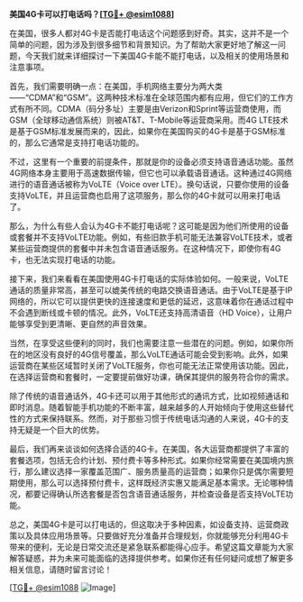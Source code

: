 **美国4G卡可以打电话吗？[[TG💪+ @esim1088](https://t.me/s/esim1088)]**

在美国，很多人都对4G卡是否能打电话这个问题感到好奇。其实，这并不是一个简单的问题，因为涉及到很多细节和背景知识。为了帮助大家更好地了解这一问题，今天我们就来详细探讨一下美国4G卡能不能打电话，以及相关的使用场景和注意事项。

首先，我们需要明确一点：在美国，手机网络主要分为两大类——“CDMA”和“GSM”。这两种技术标准在全球范围内都有应用，但它们的工作方式有所不同。CDMA（码分多址）主要是由Verizon和Sprint等运营商使用，而GSM（全球移动通信系统）则被AT&T、T-Mobile等运营商采用。而4G LTE技术是基于GSM标准发展而来的，因此，如果你在美国购买的4G卡是基于GSM标准的，那么它通常是支持打电话功能的。

不过，这里有一个重要的前提条件，那就是你的设备必须支持语音通话功能。虽然4G网络本身主要用于高速数据传输，但它也可以承载语音通话。这种通过4G网络进行的语音通话被称为VoLTE（Voice over LTE）。换句话说，只要你使用的设备支持VoLTE，并且运营商也启用了这项服务，那么你的4G卡就可以用来打电话了。

那么，为什么有些人会认为4G卡不能打电话呢？这可能是因为他们所使用的设备或套餐并不支持VoLTE功能。例如，有些旧款手机可能无法兼容VoLTE技术，或者某些运营商提供的套餐中并未包含语音通话服务。在这种情况下，即使你有4G卡，也无法实现打电话的功能。

接下来，我们来看看在美国使用4G卡打电话的实际体验如何。一般来说，VoLTE通话的质量非常高，甚至可以媲美传统的电路交换语音通话。由于VoLTE是基于IP网络的，所以它可以提供更快的连接速度和更低的延迟，这意味着你在通话过程中不会遇到断线或卡顿的情况。此外，VoLTE还支持高清语音（HD Voice），让用户能够享受到更清晰、更自然的声音效果。

当然，在享受这些便利的同时，我们也需要注意一些潜在的问题。例如，如果你所在的地区没有良好的4G信号覆盖，那么VoLTE通话可能会受到影响。此外，如果运营商在某些区域暂时关闭了VoLTE服务，你也可能无法正常使用该功能。因此，在选择运营商和套餐时，一定要提前做好功课，确保其提供的服务符合你的需求。

除了传统的语音通话外，4G卡还可以用于其他形式的通讯方式，比如视频通话和即时消息。随着智能手机功能的不断丰富，越来越多的人开始倾向于使用这些替代性的方式来保持联系。然而，对于那些习惯于传统电话沟通的人来说，4G卡的支持无疑是一个巨大的优势。

最后，我们再来谈谈如何选择合适的4G卡。在美国，各大运营商都提供了丰富的套餐选项，包括无合约计划、预付费卡等多种形式。如果你经常需要在美国境内旅行，那么建议选择一家覆盖范围广、服务质量高的运营商；如果你只是偶尔需要短期使用，那么可以选择预付费卡，这样既经济实惠又能满足基本需求。无论哪种情况，都要记得确认所选套餐是否包含语音通话服务，并检查设备是否支持VoLTE功能。

总之，美国4G卡是可以打电话的，但这取决于多种因素，如设备支持、运营商政策以及具体应用场景等。只要做好充分准备并合理规划，你就能够充分利用4G卡带来的便利，无论是日常交流还是紧急联系都能得心应手。希望这篇文章能为大家解答疑惑，并为未来可能面临的选择提供参考。如果你还有任何疑问或想了解更多相关信息，请随时留言讨论！

[[TG💪+ @esim1088](https://t.me/s/esim1088) ![Image](https://i.postimg.cc/4NQfJmqS/Snipaste-2025-05-13-00-14-12.png)]